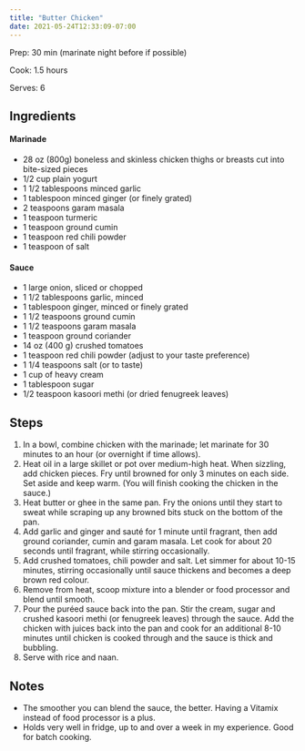 ```yaml
---
title: "Butter Chicken"
date: 2021-05-24T12:33:09-07:00
---
```


Prep: 30 min (marinate night before if possible)

Cook: 1.5 hours

Serves: 6

## Ingredients

#### Marinade
- 28 oz (800g) boneless and skinless chicken thighs or breasts cut into bite-sized pieces
- 1/2 cup plain yogurt
- 1 1/2 tablespoons minced garlic
- 1 tablespoon minced ginger (or finely grated)
- 2 teaspoons garam masala
- 1 teaspoon turmeric
- 1 teaspoon ground cumin
- 1 teaspoon red chili powder
- 1 teaspoon of salt

#### Sauce
- 1 large onion, sliced or chopped
- 1 1/2 tablespoons garlic, minced
- 1 tablespoon ginger, minced or finely grated
- 1 1/2 teaspoons ground cumin
- 1 1/2 teaspoons garam masala
- 1 teaspoon ground coriander
- 14 oz (400 g) crushed tomatoes
- 1 teaspoon red chili powder (adjust to your taste preference)
- 1 1/4 teaspoons salt (or to taste)
- 1 cup of heavy cream
- 1 tablespoon sugar
- 1/2 teaspoon kasoori methi (or dried fenugreek leaves)

## Steps
1. In a bowl, combine chicken with the marinade; let marinate for 30 minutes to an hour (or overnight if time allows).
2. Heat oil in a large skillet or pot over medium-high heat. When sizzling, add chicken pieces. Fry until browned for only 3 minutes on each side. Set aside and keep warm. (You will finish cooking the chicken in the sauce.)
3. Heat butter or ghee in the same pan. Fry the onions until they start to sweat while scraping up any browned bits stuck on the bottom of the pan. 
4. Add garlic and ginger and sauté for 1 minute until fragrant, then add ground coriander, cumin and garam masala. Let cook for about 20 seconds until fragrant, while stirring occasionally.
5. Add crushed tomatoes, chili powder and salt. Let simmer for about 10-15 minutes, stirring occasionally until sauce thickens and becomes a deep brown red colour.
6. Remove from heat, scoop mixture into a blender or food processor and blend until smooth.
7. Pour the puréed sauce back into the pan. Stir the cream, sugar and crushed kasoori methi (or fenugreek leaves) through the sauce. Add the chicken with juices back into the pan and cook for an additional 8-10 minutes until chicken is cooked through and the sauce is thick and bubbling.
8. Serve with rice and naan.

## Notes
- The smoother you can blend the sauce, the better. Having a Vitamix instead of food processor is a plus.
- Holds very well in fridge, up to and over a week in my experience. Good for batch cooking.
